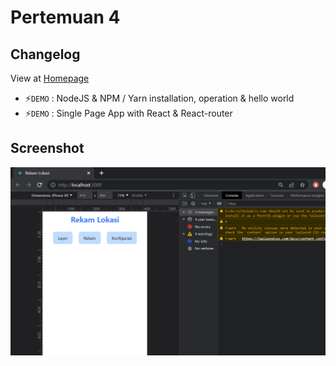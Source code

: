 # Pertemuan 4
## Changelog
View at [Homepage](https://github.com/ricky03knowhere/IF215007#pertemuan-4)

- ⚡`DEMO` : NodeJS & NPM / Yarn installation, operation & hello world
- ⚡`DEMO` : Single Page App with React & React-router

## Screenshot
![img](./Screenshot%202022-09-30%20075304.png)
